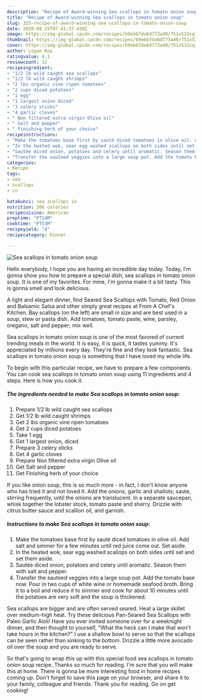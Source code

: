 ```yaml
---
description: "Recipe of Award-winning Sea scallops in tomato onion soup"
title: "Recipe of Award-winning Sea scallops in tomato onion soup"
slug: 325-recipe-of-award-winning-sea-scallops-in-tomato-onion-soup
date: 2020-08-25T07:41:37.438Z
image: https://img-global.cpcdn.com/recipes/b9eb67da6d773a40/751x532cq70/sea-scallops-in-tomato-onion-soup-recipe-main-photo.jpg
thumbnail: https://img-global.cpcdn.com/recipes/b9eb67da6d773a40/751x532cq70/sea-scallops-in-tomato-onion-soup-recipe-main-photo.jpg
cover: https://img-global.cpcdn.com/recipes/b9eb67da6d773a40/751x532cq70/sea-scallops-in-tomato-onion-soup-recipe-main-photo.jpg
author: Logan Roy
ratingvalue: 4.1
reviewcount: 12
recipeingredient:
- "1/2 lb wild caught sea scallops"
- "1/2 lb wild caught shrimps"
- "2 lbs organic vine ripen tomatoes"
- "2 cups diced potatoes"
- "1 egg"
- "1 largest onion diced"
- "3 celery sticks"
- "4 garlic cloves"
- " Non filtered extra virgin Olive oil"
- " Salt and pepper"
- " Finishing herb of your choice"
recipeinstructions:
- "Make the tomatoes base first by sauté diced tomatoes in olive oil. Add salt and simmer for a few minutes until red juice come out. Set aside."
- "In the heated wok, sear egg washed scallops on both sides until set and set them aside."
- "Sautée diced onion, potatoes and celery until aromatic. Season them with salt and pepper."
- "Transfer the sauteed veggies into a large soup pot. Add the tomato base now. Pour in two cups of white wine or homemade seafood broth. Bring it to a boil and reduce it to simmer and cook for about 10 minutes until the potatoes are very soft and the soup is thickened."
categories:
- Recipe
tags:
- sea
- scallops
- in

katakunci: sea scallops in 
nutrition: 266 calories
recipecuisine: American
preptime: "PT14M"
cooktime: "PT53M"
recipeyield: "4"
recipecategory: Dinner

---
```



![Sea scallops in tomato onion soup](https://img-global.cpcdn.com/recipes/b9eb67da6d773a40/751x532cq70/sea-scallops-in-tomato-onion-soup-recipe-main-photo.jpg)

Hello everybody, I hope you are having an incredible day today. Today, I'm gonna show you how to prepare a special dish, sea scallops in tomato onion soup. It is one of my favorites. For mine, I'm gonna make it a bit tasty. This is gonna smell and look delicious.

A light and elegant dinner, find Seared Sea Scallops with Tomato, Red Onion and Balsamic Salsa and other simply great recipes at From A Chef&#39;s Kitchen. Bay scallops (on the left) are small in size and are best used in a soup, stew or pasta dish. Add tomatoes, tomato paste, wine, parsley, oregano, salt and pepper; mix well.

Sea scallops in tomato onion soup is one of the most favored of current trending meals in the world. It is easy, it is quick, it tastes yummy. It's appreciated by millions every day. They're fine and they look fantastic. Sea scallops in tomato onion soup is something that I have loved my whole life.


To begin with this particular recipe, we have to prepare a few components. You can cook sea scallops in tomato onion soup using 11 ingredients and 4 steps. Here is how you cook it.

<!--inarticleads1-->

##### The ingredients needed to make Sea scallops in tomato onion soup:

1. Prepare 1/2 lb wild caught sea scallops
1. Get 1/2 lb wild caught shrimps
1. Get 2 lbs organic vine ripen tomatoes
1. Get 2 cups diced potatoes
1. Take 1 egg
1. Get 1 largest onion, diced
1. Prepare 3 celery sticks
1. Get 4 garlic cloves
1. Prepare  Non filtered extra virgin Olive oil
1. Get  Salt and pepper
1. Get  Finishing herb of your choice


If you like onion soup, this is so much more - in fact, I don&#39;t know anyone who has tried it and not loved it. Add the onions, garlic and shallots; saute, stirring frequently, until the onions are translucent. In a separate saucepan, whisk together the lobster stock, tomato paste and sherry. Drizzle with citrus butter sauce and scallion oil, and garnish. 

<!--inarticleads2-->

##### Instructions to make Sea scallops in tomato onion soup:

1. Make the tomatoes base first by sauté diced tomatoes in olive oil. Add salt and simmer for a few minutes until red juice come out. Set aside.
1. In the heated wok, sear egg washed scallops on both sides until set and set them aside.
1. Sautée diced onion, potatoes and celery until aromatic. Season them with salt and pepper.
1. Transfer the sauteed veggies into a large soup pot. Add the tomato base now. Pour in two cups of white wine or homemade seafood broth. Bring it to a boil and reduce it to simmer and cook for about 10 minutes until the potatoes are very soft and the soup is thickened.


Sea scallops are bigger and are often served seared. Heat a large skillet over medium-high heat. Try these delicious Pan-Seared Sea Scallops with Paleo Garlic Aioli! Have you ever invited someone over for a weeknight dinner, and then thought to yourself, &#34;What the heck can I make that won&#39;t take hours in the kitchen?&#34; I use a shallow bowl to serve so that the scallops can be seen rather than sinking to the bottom. Drizzle a little more avocado oil over the soup and you are ready to serve. 

So that's going to wrap this up with this special food sea scallops in tomato onion soup recipe. Thanks so much for reading. I'm sure that you will make this at home. There is gonna be more interesting food in home recipes coming up. Don't forget to save this page on your browser, and share it to your family, colleague and friends. Thank you for reading. Go on get cooking!
